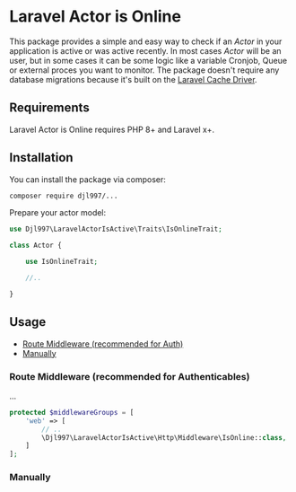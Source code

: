 # Laravel Actor is Online
This package provides a simple and easy way to check if an _Actor_ in your application is active or was active recently. In most cases _Actor_ will be an user, but in some cases it can be some logic like a variable Cronjob, Queue or external proces you want to monitor.
The package doesn't require any database migrations because it's built on the [Laravel Cache Driver](https://laravel.com/docs/cache).


## Requirements
Laravel Actor is Online requires PHP 8+ and Laravel x+.

## Installation
You can install the package via composer:

```bash
composer require djl997/...
```

Prepare your actor model:
```php
use Djl997\LaravelActorIsActive\Traits\IsOnlineTrait;

class Actor {

    use IsOnlineTrait;

    //..

}
```


## Usage

- [Route Middleware (recommended for Auth)](#route-middleware-recommended-for-authenticables)
- [Manually]()


### Route Middleware (recommended for Authenticables)
...

```php
protected $middlewareGroups = [
    'web' => [
        // ..
        \Djl997\LaravelActorIsActive\Http\Middleware\IsOnline::class,
    ]
];
```

### Manually

```php



```